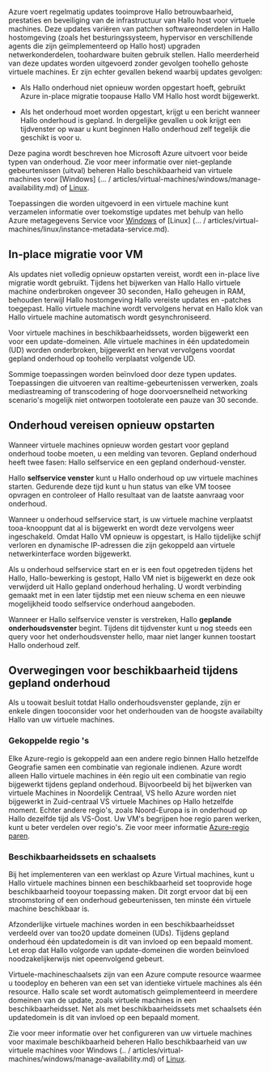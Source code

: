 Azure voert regelmatig updates tooimprove Hallo betrouwbaarheid, prestaties en beveiliging van de infrastructuur van Hallo host voor virtuele machines. Deze updates variëren van patchen softwareonderdelen in Hallo hostomgeving (zoals het besturingssysteem, hypervisor en verschillende agents die zijn geïmplementeerd op Hallo host) upgraden netwerkonderdelen, toohardware buiten gebruik stellen. Hallo meerderheid van deze updates worden uitgevoerd zonder gevolgen toohello gehoste virtuele machines. Er zijn echter gevallen bekend waarbij updates gevolgen:

- Als Hallo onderhoud niet opnieuw worden opgestart hoeft, gebruikt Azure in-place migratie toopause Hallo VM Hallo host wordt bijgewerkt.

- Als het onderhoud moet worden opgestart, krijgt u een bericht wanneer Hallo onderhoud is gepland. In dergelijke gevallen u ook krijgt een tijdvenster op waar u kunt beginnen Hallo onderhoud zelf tegelijk die geschikt is voor u.

Deze pagina wordt beschreven hoe Microsoft Azure uitvoert voor beide typen van onderhoud. Zie voor meer informatie over niet-geplande gebeurtenissen (uitval) beheren Hallo beschikbaarheid van virtuele machines voor [Windows] (... / articles/virtual-machines/windows/manage-availability.md) of [Linux](../articles/virtual-machines/linux/manage-availability.md).

Toepassingen die worden uitgevoerd in een virtuele machine kunt verzamelen informatie over toekomstige updates met behulp van hello Azure metagegevens Service voor [Windows](../articles/virtual-machines/windows/instance-metadata-service.md) of [Linux] (... / articles/virtual-machines/linux/instance-metadata-service.md).

## <a name="in-place-vm-migration"></a>In-place migratie voor VM

Als updates niet volledig opnieuw opstarten vereist, wordt een in-place live migratie wordt gebruikt. Tijdens het bijwerken van Hallo Hallo virtuele machine onderbroken ongeveer 30 seconden, Hallo geheugen in RAM, behouden terwijl Hallo hostomgeving Hallo vereiste updates en -patches toegepast. Hallo virtuele machine wordt vervolgens hervat en Hallo klok van Hallo virtuele machine automatisch wordt gesynchroniseerd.

Voor virtuele machines in beschikbaarheidssets, worden bijgewerkt een voor een update-domeinen. Alle virtuele machines in één updatedomein (UD) worden onderbroken, bijgewerkt en hervat vervolgens voordat gepland onderhoud op toohello verplaatst volgende UD.

Sommige toepassingen worden beïnvloed door deze typen updates. Toepassingen die uitvoeren van realtime-gebeurtenissen verwerken, zoals mediastreaming of transcodering of hoge doorvoersnelheid networking scenario's mogelijk niet ontworpen tootolerate een pauze van 30 seconde. <!-- sooooo, what should they do? --> 


## <a name="maintenance-requiring-a-reboot"></a>Onderhoud vereisen opnieuw opstarten

Wanneer virtuele machines opnieuw worden gestart voor gepland onderhoud toobe moeten, u een melding van tevoren. Gepland onderhoud heeft twee fasen: Hallo selfservice en een gepland onderhoud-venster.

Hallo **selfservice venster** kunt u Hallo onderhoud op uw virtuele machines starten. Gedurende deze tijd kunt u hun status van elke VM toosee opvragen en controleer of Hallo resultaat van de laatste aanvraag voor onderhoud.

Wanneer u onderhoud selfservice start, is uw virtuele machine verplaatst tooa-knooppunt dat al is bijgewerkt en wordt deze vervolgens weer ingeschakeld. Omdat Hallo VM opnieuw is opgestart, is Hallo tijdelijke schijf verloren en dynamische IP-adressen die zijn gekoppeld aan virtuele netwerkinterface worden bijgewerkt.

Als u onderhoud selfservice start en er is een fout opgetreden tijdens het Hallo, Hallo-bewerking is gestopt, Hallo VM niet is bijgewerkt en deze ook verwijderd uit Hallo gepland onderhoud herhaling. U wordt verbinding gemaakt met in een later tijdstip met een nieuw schema en een nieuwe mogelijkheid toodo selfservice onderhoud aangeboden. 

Wanneer er Hallo selfservice venster is verstreken, Hallo **geplande onderhoudsvenster** begint. Tijdens dit tijdvenster kunt u nog steeds een query voor het onderhoudsvenster hello, maar niet langer kunnen toostart Hallo onderhoud zelf.

## <a name="availability-considerations-during-planned-maintenance"></a>Overwegingen voor beschikbaarheid tijdens gepland onderhoud 

Als u toowait besluit totdat Hallo onderhoudsvenster geplande, zijn er enkele dingen tooconsider voor het onderhouden van de hoogste availabilty Hallo van uw virtuele machines. 

### <a name="paired-regions"></a>Gekoppelde regio 's

Elke Azure-regio is gekoppeld aan een andere regio binnen Hallo hetzelfde Geografie samen een combinatie van regionale indienen. Azure wordt alleen Hallo virtuele machines in één regio uit een combinatie van regio bijgewerkt tijdens gepland onderhoud. Bijvoorbeeld bij het bijwerken van virtuele Machines in Noordelijk Centraal, VS hello Azure worden niet bijgewerkt in Zuid-centraal VS virtuele Machines op Hallo hetzelfde moment. Echter andere regio's, zoals Noord-Europa is in onderhoud op Hallo dezelfde tijd als VS-Oost. Uw VM's begrijpen hoe regio paren werken, kunt u beter verdelen over regio's. Zie voor meer informatie [Azure-regio paren](https://docs.microsoft.com/azure/best-practices-availability-paired-regions).

### <a name="availability-sets-and-scale-sets"></a>Beschikbaarheidssets en schaalsets

Bij het implementeren van een werklast op Azure Virtual machines, kunt u Hallo virtuele machines binnen een beschikbaarheid set tooprovide hoge beschikbaarheid tooyour toepassing maken. Dit zorgt ervoor dat bij een stroomstoring of een onderhoud gebeurtenissen, ten minste één virtuele machine beschikbaar is.

Afzonderlijke virtuele machines worden in een beschikbaarheidsset verdeeld over van too20 update domeinen (UDs). Tijdens gepland onderhoud één updatedomein is dit van invloed op een bepaald moment. Let erop dat Hallo volgorde van update-domeinen die worden beïnvloed noodzakelijkerwijs niet opeenvolgend gebeurt. 

Virtuele-machineschaalsets zijn van een Azure compute resource waarmee u toodeploy en beheren van een set van identieke virtuele machines als één resource. Hallo scale set wordt automatisch geïmplementeerd in meerdere domeinen van de update, zoals virtuele machines in een beschikbaarheidsset. Net als met beschikbaarheidssets met schaalsets één updatedomein is dit van invloed op een bepaald moment.

Zie voor meer informatie over het configureren van uw virtuele machines voor maximale beschikbaarheid beheren Hallo beschikbaarheid van uw virtuele machines voor Windows (.. / articles/virtual-machines/windows/manage-availability.md) of [Linux](../articles/virtual-machines/linux/manage-availability.md).
